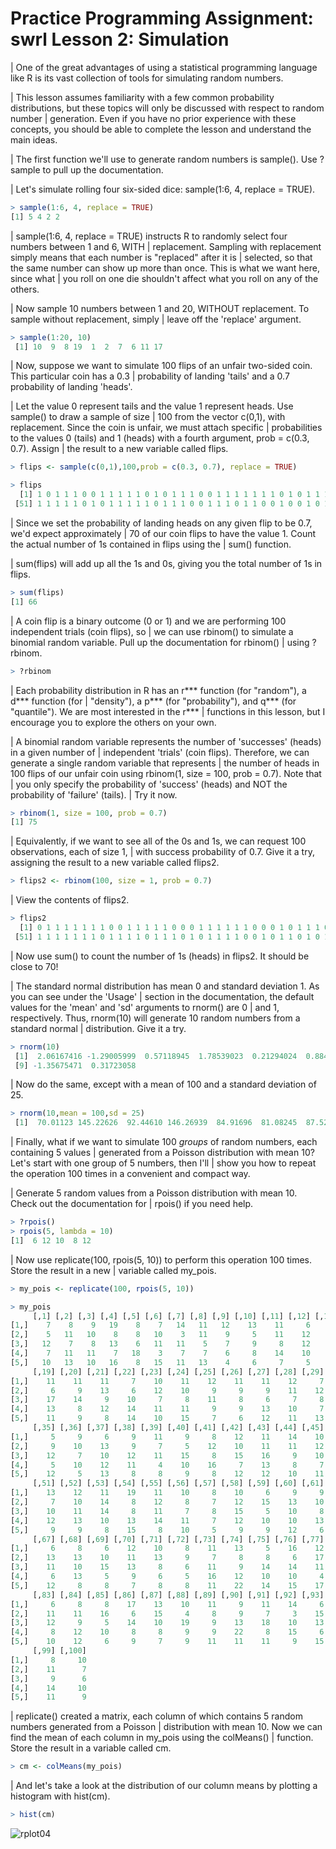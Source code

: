 Practice Programming Assignment: swrl Lesson 2: Simulation
======================


| One of the great advantages of using a statistical programming language like R is its vast collection of tools for simulating random numbers.                                                                                                                                         

| This lesson assumes familiarity with a few common probability distributions, but these topics will only be discussed with respect to random number
| generation. Even if you have no prior experience with these concepts, you should be able to complete the lesson and understand the main ideas.
                                                                                                                              
| The first function we'll use to generate random numbers is sample(). Use ?sample to pull up the documentation.

| Let's simulate rolling four six-sided dice: sample(1:6, 4, replace = TRUE).

```r
> sample(1:6, 4, replace = TRUE)
[1] 5 4 2 2
```

| sample(1:6, 4, replace = TRUE) instructs R to randomly select four numbers between 1 and 6, WITH
| replacement. Sampling with replacement simply means that each number is "replaced" after it is
| selected, so that the same number can show up more than once. This is what we want here, since what
| you roll on one die shouldn't affect what you roll on any of the others.

| Now sample 10 numbers between 1 and 20, WITHOUT replacement. To sample without replacement, simply
| leave off the 'replace' argument.
```r
> sample(1:20, 10)
 [1] 10  9  8 19  1  2  7  6 11 17
 ```
 
 | Now, suppose we want to simulate 100 flips of an unfair two-sided coin. This particular coin has a 0.3
| probability of landing 'tails' and a 0.7 probability of landing 'heads'.
                                                                                       

| Let the value 0 represent tails and the value 1 represent heads. Use sample() to draw a sample of size
| 100 from the vector c(0,1), with replacement. Since the coin is unfair, we must attach specific
| probabilities to the values 0 (tails) and 1 (heads) with a fourth argument, prob = c(0.3, 0.7). Assign
| the result to a new variable called flips.

```r
> flips <- sample(c(0,1),100,prob = c(0.3, 0.7), replace = TRUE)

> flips
  [1] 1 0 1 1 1 0 0 1 1 1 1 1 0 1 0 1 1 1 0 0 1 1 1 1 1 1 1 0 1 0 1 1 1 0 1 0 0 1 1 1 0 0 0 0 1 1 1 1 1 1
 [51] 1 1 1 1 1 0 1 0 1 1 1 1 1 0 1 1 1 0 0 1 1 1 0 1 1 0 0 1 0 0 1 0 1 1 0 0 1 0 1 1 1 0 0 1 1 1 0 0 1 1
```                                                                 

| Since we set the probability of landing heads on any given flip to be 0.7, we'd expect approximately
| 70 of our coin flips to have the value 1. Count the actual number of 1s contained in flips using the
| sum() function.

| sum(flips) will add up all the 1s and 0s, giving you the total number of 1s in flips.
```r
> sum(flips)
[1] 66
```
| A coin flip is a binary outcome (0 or 1) and we are performing 100 independent trials (coin flips), so
| we can use rbinom() to simulate a binomial random variable. Pull up the documentation for rbinom()
| using ?rbinom.
```r
> ?rbinom
```
| Each probability distribution in R has an r*** function (for "random"), a d*** function (for
| "density"), a p*** (for "probability"), and q*** (for "quantile"). We are most interested in the r***
| functions in this lesson, but I encourage you to explore the others on your own.

| A binomial random variable represents the number of 'successes' (heads) in a given number of
| independent 'trials' (coin flips). Therefore, we can generate a single random variable that represents
| the number of heads in 100 flips of our unfair coin using rbinom(1, size = 100, prob = 0.7). Note that
| you only specify the probability of 'success' (heads) and NOT the probability of 'failure' (tails).
| Try it now.

```r
> rbinom(1, size = 100, prob = 0.7)
[1] 75
```

| Equivalently, if we want to see all of the 0s and 1s, we can request 100 observations, each of size 1,
| with success probability of 0.7. Give it a try, assigning the result to a new variable called flips2.

```r
> flips2 <- rbinom(100, size = 1, prob = 0.7)
```

| View the contents of flips2.
```r
> flips2
  [1] 0 1 1 1 1 1 1 1 0 0 1 1 1 1 1 0 0 0 1 1 1 1 1 1 0 0 0 1 0 1 1 1 0 1 0 0 1 0 1 1 0 1 1 0 0 0 0 1 1 1
 [51] 1 1 1 1 1 1 1 0 1 1 1 1 0 1 1 1 0 1 0 1 1 1 1 0 0 1 0 1 1 0 1 0 1 1 0 1 0 1 0 0 1 1 1 1 1 1 1 1 1 0
```

| Now use sum() to count the number of 1s (heads) in flips2. It should be close to 70!

| The standard normal distribution has mean 0 and standard deviation 1. As you can see under the 'Usage'
| section in the documentation, the default values for the 'mean' and 'sd' arguments to rnorm() are 0
| and 1, respectively. Thus, rnorm(10) will generate 10 random numbers from a standard normal
| distribution. Give it a try.
```r
> rnorm(10) 
 [1]  2.06167416 -1.29005999  0.57118945  1.78539023  0.21294024  0.88469215 -0.90197026 -0.05474996
 [9] -1.35675471  0.31723058
```
| Now do the same, except with a mean of 100 and a standard deviation of 25.
```r
> rnorm(10,mean = 100,sd = 25) 
 [1]  70.01123 145.22626  92.44610 146.26939  84.91696  81.08245  87.52683  62.45064  58.34817  73.71970
```

| Finally, what if we want to simulate 100 *groups* of random numbers, each containing 5 values
| generated from a Poisson distribution with mean 10? Let's start with one group of 5 numbers, then I'll
| show you how to repeat the operation 100 times in a convenient and compact way.

| Generate 5 random values from a Poisson distribution with mean 10. Check out the documentation for
| rpois() if you need help.
```r
> ?rpois()
> rpois(5, lambda = 10)
[1]  6 12 10  8 12
```

| Now use replicate(100, rpois(5, 10)) to perform this operation 100 times. Store the result in a new
| variable called my_pois.
```r
> my_pois <- replicate(100, rpois(5, 10))

> my_pois
     [,1] [,2] [,3] [,4] [,5] [,6] [,7] [,8] [,9] [,10] [,11] [,12] [,13] [,14] [,15] [,16] [,17] [,18]
[1,]    7    8    9   19    8    7   14   11   12    13    11     6     8    12     5     7    13     3
[2,]    5   11   10    8    8   10    3   11    9     5    11    12     7    10     5     8    12     6
[3,]   12    7    8   13    6   11   11    5    7     9     8    12    13     9    15     8    13     5
[4,]    7   11   11    7   18    3    7    7    6     8    14    10     9     9    10    12    10     8
[5,]   10   13   10   16    8   15   11   13    4     6     7     5    10    10    12    13    11     8
     [,19] [,20] [,21] [,22] [,23] [,24] [,25] [,26] [,27] [,28] [,29] [,30] [,31] [,32] [,33] [,34]
[1,]    11    11    11     7    10    11    12    11    11    12     7    11     9    11    16    13
[2,]     6     9    13     6    12    10     9     9     9    11    12     9     6     8     8    17
[3,]    17    14     9    10     7     8    11     8     6     7     8     6    11    12    10     4
[4,]    13     8    12    14    11    11     9     9    13    10     7    10     9     9    12    14
[5,]    11     9     8    14    10    15     7     6    12    11    13     9    12    10    11    13
     [,35] [,36] [,37] [,38] [,39] [,40] [,41] [,42] [,43] [,44] [,45] [,46] [,47] [,48] [,49] [,50]
[1,]     5     9     6     9    11     9     8    12    11    14    10     9     7    16    13    14
[2,]     9    10    13     9     7     5    12    10    11    11    12    10    14    14    11    13
[3,]    12     7    10    12    11    15     8    15    16     9    10    20     4    11     8     7
[4,]     5    10    12    11     4    10    16     7    13     8     7     8     6    13    10     8
[5,]    12     5    13     8     8     9     8    12    12    10    11     4    14    11    12     9
     [,51] [,52] [,53] [,54] [,55] [,56] [,57] [,58] [,59] [,60] [,61] [,62] [,63] [,64] [,65] [,66]
[1,]    13    12    11    19    11    10     8    10     6     9     9     9     6    11    13    14
[2,]     7    10    14     8    12     8     7    12    15    13    10     9     7     9     5    12
[3,]    10    11    14     8    11     7     8    15     5    10     8     7     6     8    15    14
[4,]    12    13    10    13    14    11     7    12    10    10    13     9    14     8    12    12
[5,]     9     9     8    15     8    10     5     9     9    12     6     8     4     7    13    10
     [,67] [,68] [,69] [,70] [,71] [,72] [,73] [,74] [,75] [,76] [,77] [,78] [,79] [,80] [,81] [,82]
[1,]     6     8     6    12    10     8    11    13     5    16    12     9     9     8     7    12
[2,]    13    13    10    11    13     9     7     8     8     6    17     6     6     5    13    13
[3,]    11    10    15    13     8     6    11     9    14    14    11    14    13     7     5     7
[4,]     6    13     5     9     6     5    16    12    10    10     4    11    18    14     6     9
[5,]    12     8     8     7     8     8    11    22    14    15    17     6     8    10    16    13
     [,83] [,84] [,85] [,86] [,87] [,88] [,89] [,90] [,91] [,92] [,93] [,94] [,95] [,96] [,97] [,98]
[1,]     6     8     8    17    13    10    11     9    11    14     6     6     8    14    12    12
[2,]    11    11    16     6    15     4     8     9     7     3    15     7    15     5    12    13
[3,]    12     9     5    14    10    19     9    13    18    10    13     3    16    13    11    12
[4,]     8    12    10     8     8     9     9    22     8    15     6    13    10    17     8     7
[5,]    10    12     6     9     7     9    11    11    11     9    15    10    12    13     7    12
     [,99] [,100]
[1,]     8     10
[2,]    11      7
[3,]     9      6
[4,]    14     10
[5,]    11      9
```

| replicate() created a matrix, each column of which contains 5 random numbers generated from a Poisson
| distribution with mean 10. Now we can find the mean of each column in my_pois using the colMeans()
| function. Store the result in a variable called cm.

```r
> cm <- colMeans(my_pois)
```

| And let's take a look at the distribution of our column means by plotting a histogram with hist(cm).
```r
> hist(cm)
```
![rplot04](https://user-images.githubusercontent.com/5162499/27058725-94be6ff8-4f98-11e7-89a7-ed1b26a17fec.png)
